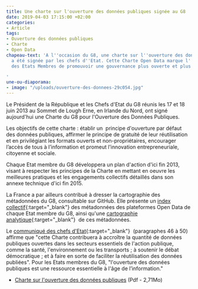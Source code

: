 ```yaml
---
title: Une charte sur l'ouverture des données publiques signée au G8
date: 2019-04-03 17:15:00 +02:00
categories:
- Article
tags:
- Ouverture des données publiques
- Charte
- Open Data
chapeau-text: 'A l''occasion du G8, une charte sur l''ouverture des données publiques
  a été signée par les chefs d''Etat. Cette Charte Open Data marque l''ambition collective
  des Etats Membres de promouvoir une gouvernance plus ouverte et plus transparente.

'
une-ou-diaporama:
- image: "/uploads/ouverture-des-donnees-29c054.jpg"
---
```


Le Président de la République et les Chefs d'Etat du G8 réunis les 17 et 18 juin 2013 au Sommet de Lough Erne, en Irlande du Nord, ont signé aujourd'hui une Charte du G8 pour l'Ouverture des Données Publiques.

Les objectifs de cette charte : établir un  principe d'ouverture par défaut des données publiques, affirmer le principe de gratuité de leur réutilisation et en privilégiant les formats ouverts et non-propriétaires, encourager l’accès de tous à l’information et promeut l’innovation entrepreneuriale, citoyenne et sociale.

Chaque Etat membre du G8 développera un plan d'action d'ici fin 2013, visant à respecter les principes de la Charte en mettant en oeuvre les meilleures pratiques et les engagements collectifs détaillés dans son annexe technique d'ici fin 2015.

La France a par ailleurs contribué à dresser la cartographie des métadonnées du G8, consultable sur GitHub. Elle présente un [index collectif](https://github.com/nsinai/G8_Metadata_Mapping/blob/master/index.md "Ouvre un lien externe dans une nouvelle fenêtre"){:target="_blank"} des métadonnées des plateformes Open Data de chaque Etat membre du G8, ainsi qu'une [cartographie analytique](https://github.com/nsinai/G8_Metadata_Mapping/blob/master/individual_G8_metadata_detail_pages.md "Ouvre un lien externe dans une nouvelle fenêtre"){:target="_blank"}  de ces métadonnées.

Le [communiqué des chefs d'Etat](https://www.gov.uk/government/publications/2013-lough-erne-g8-leaders-communique "Ouvre un lien externe dans une nouvelle fenêtre"){:target="_blank"}  (paragraphes 46 à 50) affirme que "cette Charte contribuera à accroître la quantité de données publiques ouvertes dans les secteurs essentiels de l'action publique, comme la santé, l'environnement ou les transports ; à soutenir le débat démocratique ; et à faire en sorte de faciliter la réutilisation des données publiées". Pour les Etats membres du G8, "l'ouverture des données publiques est une ressource essentielle à l'âge de l’information."

* [Charte sur l'ouverture des données publiques](/uploads/charte-g8-ouverture-donnees-publiques-fr.pdf) (Pdf - 2,71Mo)